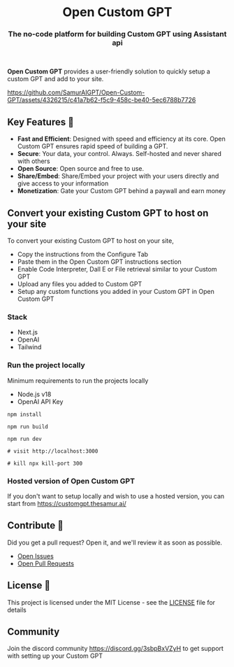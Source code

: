 <h1 align="center" style="font-weight: bold">
  Open Custom GPT
  <br>
    <h3 align="center">The no-code platform for building Custom GPT using Assistant api</h3>
  <br>
  
</h1>

**Open Custom GPT** provides a user-friendly solution to quickly setup a custom GPT and add to your site.



https://github.com/SamurAIGPT/Open-Custom-GPT/assets/4326215/c41a7b62-f5c9-458c-be40-5ec6788b7726


## Key Features 🎯

- **Fast and Efficient**: Designed with speed and efficiency at its core. Open Custom GPT ensures rapid speed of building a GPT.
- **Secure**: Your data, your control. Always. Self-hosted and never shared with others
- **Open Source**: Open source and free to use.
- **Share/Embed**: Share/Embed your project with your users directly and give access to your information
- **Monetization**: Gate your Custom GPT behind a paywall and earn money

## Convert your existing Custom GPT to host on your site

To convert your existing Custom GPT to host on your site, 

- Copy the instructions from the Configure Tab
- Paste them in the Open Custom GPT instructions section
- Enable Code Interpreter, Dall E or File retrieval similar to your Custom GPT
- Upload any files you added to Custom GPT
- Setup any custom functions you added in your Custom GPT in Open Custom GPT

### Stack

- Next.js
- OpenAI
- Tailwind

### Run the project locally

Minimum requirements to run the projects locally

- Node.js v18
- OpenAI API Key

```shell
npm install

npm run build

npm run dev

# visit http://localhost:3000

# kill npx kill-port 300
```

### Hosted version of Open Custom GPT

If you don't want to setup locally and wish to use a hosted version, you can start from https://customgpt.thesamur.ai/

## Contribute 🤝

Did you get a pull request? Open it, and we'll review it as soon as possible.

- [Open Issues](https://github.com/SamurAIGPT/Open-Custom-GPT/issues)
- [Open Pull Requests](https://github.com/SamurAIGPT/Open-Custom-GPT/pulls)

## License 📄

This project is licensed under the MIT License - see the [LICENSE](LICENSE) file for details

## Community

Join the discord community https://discord.gg/3sbpBxVZyH to get support with setting up your Custom GPT
